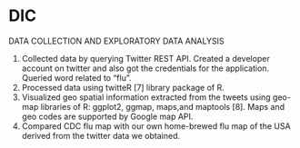# DIC
DATA COLLECTION AND EXPLORATORY DATA ANALYSIS


1. Collected data by querying Twitter REST API. Created a developer account on twitter and also got the 
credentials for the application. Queried word related to “flu”.
2. Processed data using twitteR [7] library package of R.
3. Visualized geo spatial information extracted from the tweets using geo-map libraries of R: ggplot2,
ggmap, maps,and maptools [8]. Maps and geo codes are supported by Google map API.
4. Compared CDC flu map with our own home-brewed flu map of the USA derived from the twitter
data we obtained.
